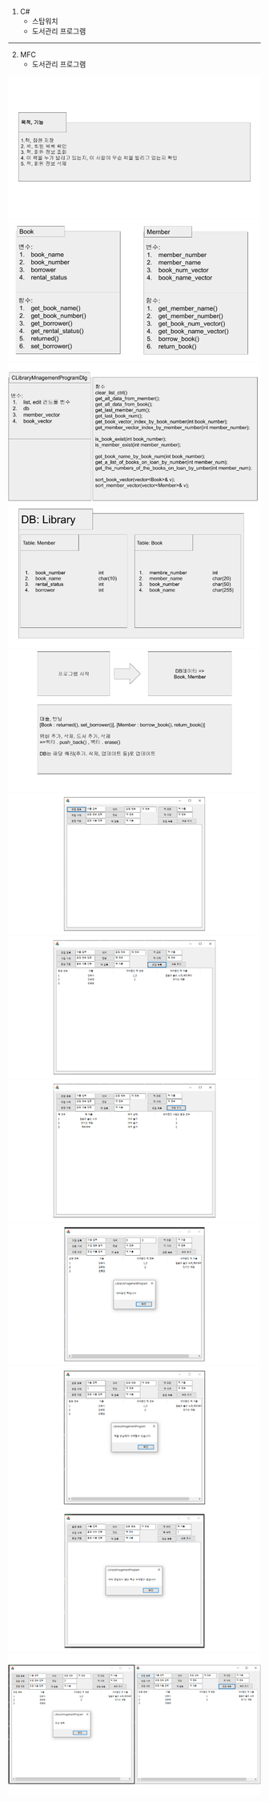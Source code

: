 1. C#
    * 스탑워치
    * 도서관리 프로그램
---

2. MFC
    * 도서관리 프로그램


<img src="./img/mfc/lmp.PNG">
<img src="./img/mfc/lmp (1).PNG">
<img src="./img/mfc/lmp (2).PNG">
<img src="./img/mfc/lmp (3).PNG">
<img src="./img/mfc/lmp (4).PNG">
<img src="./img/mfc/lmp (5).PNG">
<img src="./img/mfc/lmp (6).PNG">
<img src="./img/mfc/lmp (7).PNG">
<img src="./img/mfc/lmp (8).PNG">
<img src="./img/mfc/lmp (9).PNG">
<img src="./img/mfc/lmp (10).PNG">
<img src="./img/mfc/lmp (11).PNG">
